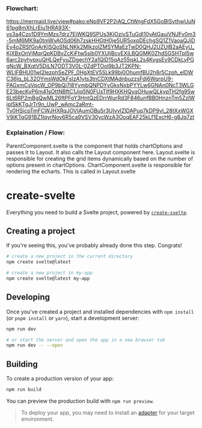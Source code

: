 ### Flowchart:
https://mermaid.live/view#pako:eNp9VF2P2jAQ_CtWngFdX5GoBISvthwUuN61pg8mXhLrEju1HRA93X-vs3a4Czo1D9YmMzs7drz7EiWKQ9SPUs3KjOzivSTuGdI10yAtGauiVNJFv0m3-5mM6MK9a0tmWvAOSd06h7zskHHGtH0je5UR5oxpDEchgSQ1Z1VaoaQJjDEy4oZRSfGnArKISQoSNLNKk2MlkzolZMSYMaEzTwD0QHJ2UZUlB2aAEyU_KjXBxOnVjMqrQpKDBvZcKiFtw5sib0YXUljBcvEXiLBQGMK0ZhdSGSHTpl5w6arc2pyhypxuQHLQeFyuZDgechY2a1QlD15qAz55jskL2s4KygsEv9CDkLyPGgNcW_BXqtV5DiLN7ODT3V0L-0ZdPTOol9b3JT2KPN-WLIFBHU01wI2lezphSeZPF_0HgXtEV5SLk99bj0OhumfBU2h8r5Czph_elDWC36lq_bL32OYmsWdOkFsIzA1yts3tnCDXtMAdnbuzzsFdj6WqrpU9-PAGxmCsVpcW_OP9bQi7l8YymbQNPDYyGkxNxbPYYLw6GNAn0NcT3WLGE23becKvP6m41sOttNBftC1Jjq5N0FUsTlf9HXKHQyqOHuwQLkypTH2fg95w6Lt6RP2mBgQwML26ftPFoY3HntQzEDrrWurRd3F846unfBB0HnznTm5ZzlWipISkKTgJrTr9n_UwP_wAmc2aRmt-Tv0HSicpTmFCWJHXRqJOVIAumOBu5r3UIvvIZlDAPuq7kDP9vI_28tXxWGXV9iKTqG91BZ1IqyrNov6R5ca9VSV30ycWzA3OoqEAF25kLf1ExcH6-g8Jq7zt


### Explaination / Flow:
ParentComponent.svelte is the component that holds chartOptions and passes it to Layout. It also calls the Layout component here.
Layout.svelte is responsible for creating the grid items dynamically based on the number of options present in chartOptions.
ChartComponent.svelte is responsible for rendering the echarts. This is called in Layout.svelte

# create-svelte

Everything you need to build a Svelte project, powered by [`create-svelte`](https://github.com/sveltejs/kit/tree/main/packages/create-svelte).

## Creating a project

If you're seeing this, you've probably already done this step. Congrats!

```bash
# create a new project in the current directory
npm create svelte@latest

# create a new project in my-app
npm create svelte@latest my-app
```

## Developing

Once you've created a project and installed dependencies with `npm install` (or `pnpm install` or `yarn`), start a development server:

```bash
npm run dev

# or start the server and open the app in a new browser tab
npm run dev -- --open
```

## Building

To create a production version of your app:

```bash
npm run build
```

You can preview the production build with `npm run preview`.

> To deploy your app, you may need to install an [adapter](https://kit.svelte.dev/docs/adapters) for your target environment.
